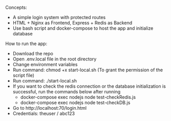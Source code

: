 Concepts:
- A simple login system with protected routes
- HTML + Nginx as Frontend,  Express + Redis as Backend
- Use bash script and docker-compose to host the app and initialize database

How to run the app:
- Download the repo
- Open .env.local file in the root directory
- Change environment variables
- Run command: chmod +x start-local.sh (To grant the permission of the script file)
- Run command: ./start-local.sh
- If you want to check the redis connection or the database initialization is successful, run the commands below after running 
    - docker-compose exec nodejs node test-checkRedis.js
    - docker-compose exec nodejs node test-checkDB.js
- Go to http://localhost:70/login.html
- Credentials: theuser / abc123


